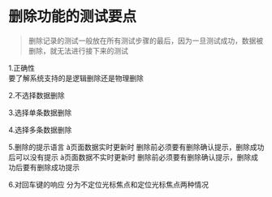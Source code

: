 # 删除功能的测试要点

> 删除记录的测试一般放在所有测试步骤的最后，因为一旦测试成功，数据被删除，就无法进行接下来的测试

1.正确性  
要了解系统支持的是逻辑删除还是物理删除

2.不选择数据删除

3.选择单条数据删除

4.选择多条数据删除

5.删除的提示语言
 à页面数据实时更新时
 删除前必须要有删除确认提示，删除成功后可以没有提示
 à页面数据不实时更新时
 删除前必须要有删除确认提示，删除成功后要有删除成功提示

6.对回车键的响应
 分为不定位光标焦点和定位光标焦点两种情况